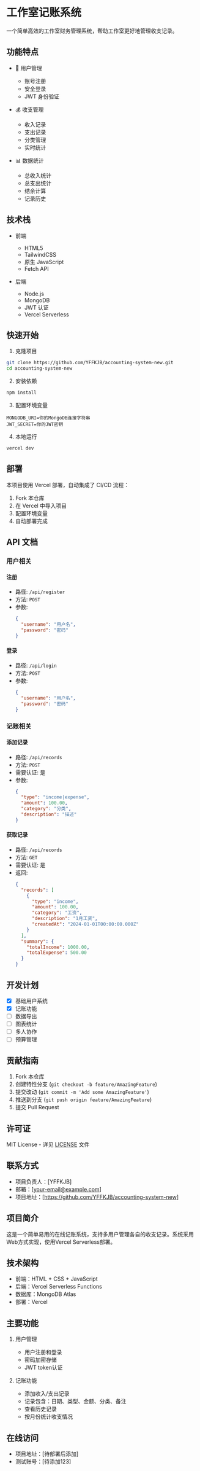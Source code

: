 # 工作室记账系统

一个简单高效的工作室财务管理系统，帮助工作室更好地管理收支记录。

## 功能特点

- 👥 用户管理
  - 账号注册
  - 安全登录
  - JWT 身份验证

- 💰 收支管理
  - 收入记录
  - 支出记录
  - 分类管理
  - 实时统计

- 📊 数据统计
  - 总收入统计
  - 总支出统计
  - 结余计算
  - 记录历史

## 技术栈

- 前端
  - HTML5
  - TailwindCSS
  - 原生 JavaScript
  - Fetch API

- 后端
  - Node.js
  - MongoDB
  - JWT 认证
  - Vercel Serverless

## 快速开始

1. 克隆项目
```bash
git clone https://github.com/YFFKJB/accounting-system-new.git
cd accounting-system-new
```

2. 安装依赖
```bash
npm install
```

3. 配置环境变量
```env
MONGODB_URI=你的MongoDB连接字符串
JWT_SECRET=你的JWT密钥
```

4. 本地运行
```bash
vercel dev
```

## 部署

本项目使用 Vercel 部署，自动集成了 CI/CD 流程：

1. Fork 本仓库
2. 在 Vercel 中导入项目
3. 配置环境变量
4. 自动部署完成

## API 文档

### 用户相关

#### 注册
- 路径: `/api/register`
- 方法: `POST`
- 参数:
  ```json
  {
    "username": "用户名",
    "password": "密码"
  }
  ```

#### 登录
- 路径: `/api/login`
- 方法: `POST`
- 参数:
  ```json
  {
    "username": "用户名",
    "password": "密码"
  }
  ```

### 记账相关

#### 添加记录
- 路径: `/api/records`
- 方法: `POST`
- 需要认证: 是
- 参数:
  ```json
  {
    "type": "income|expense",
    "amount": 100.00,
    "category": "分类",
    "description": "描述"
  }
  ```

#### 获取记录
- 路径: `/api/records`
- 方法: `GET`
- 需要认证: 是
- 返回:
  ```json
  {
    "records": [
      {
        "type": "income",
        "amount": 100.00,
        "category": "工资",
        "description": "1月工资",
        "createdAt": "2024-01-01T00:00:00.000Z"
      }
    ],
    "summary": {
      "totalIncome": 1000.00,
      "totalExpense": 500.00
    }
  }
  ```

## 开发计划

- [x] 基础用户系统
- [x] 记账功能
- [ ] 数据导出
- [ ] 图表统计
- [ ] 多人协作
- [ ] 预算管理

## 贡献指南

1. Fork 本仓库
2. 创建特性分支 (`git checkout -b feature/AmazingFeature`)
3. 提交改动 (`git commit -m 'Add some AmazingFeature'`)
4. 推送到分支 (`git push origin feature/AmazingFeature`)
5. 提交 Pull Request

## 许可证

MIT License - 详见 [LICENSE](LICENSE) 文件

## 联系方式

- 项目负责人：[YFFKJB]
- 邮箱：[your-email@example.com]
- 项目地址：[https://github.com/YFFKJB/accounting-system-new]

## 项目简介
这是一个简单易用的在线记账系统，支持多用户管理各自的收支记录。系统采用Web方式实现，使用Vercel Serverless部署。

## 技术架构
- 前端：HTML + CSS + JavaScript
- 后端：Vercel Serverless Functions
- 数据库：MongoDB Atlas
- 部署：Vercel

## 主要功能
1. 用户管理
   - 用户注册和登录
   - 密码加密存储
   - JWT token认证

2. 记账功能
   - 添加收入/支出记录
   - 记录包含：日期、类型、金额、分类、备注
   - 查看历史记录
   - 按月份统计收支情况

## 在线访问
- 项目地址：[待部署后添加]
- 测试账号：[待添加123] 

